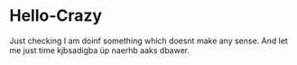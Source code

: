 # Hello-Crazy
Just checking 
I am doinf something which doesnt make any sense.
And let me just time kjbsadigba üp naerhb aaks dbawer.
